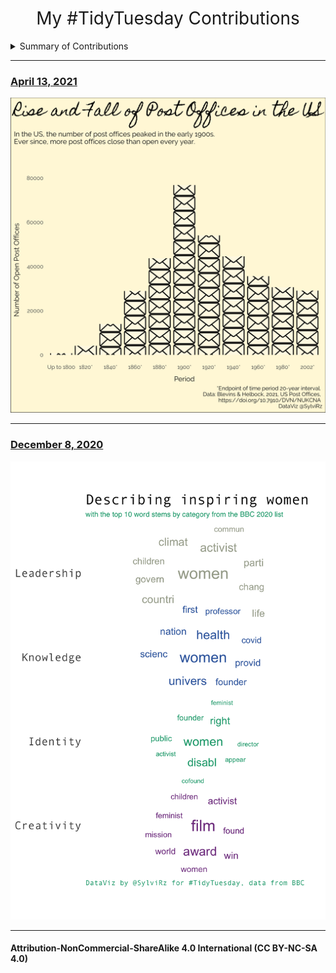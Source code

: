<h1 style="font-weight:normal" align="center">
  &nbsp;My #TidyTuesday Contributions&nbsp;
</h1>


<!--
Quick Link
-->


<details>
<summary>Summary of Contributions</summary>

<!-- toc -->
* **2020**
  - December 8, 2020 [BBC Influential Women](https://github.com/SylviRz/TidyTuesday/blob/main/describing_influential_women.png)
  - November  [TO ADD]()
* **2021**
  - April 13, 2021 [Rise and Fall of US Post Offices] (https://github.com/SylviRz/TidyTuesday/blob/main/20210413.png)
<!-- tocstop -->


</details>

***

### [April 13, 2021](https://github.com/SylviRz/TidyTuesday/blob/main/20210413.png) 

![](https://github.com/SylviRz/TidyTuesday/blob/main/20210413.png)

***

### [December 8, 2020](https://github.com/SylviRz/TidyTuesday/blob/main/describing_influential_women.png)

![](https://github.com/SylviRz/TidyTuesday/blob/main/describing_influential_women.png)

***


#### Attribution-NonCommercial-ShareAlike 4.0 International (CC BY-NC-SA 4.0)
<div style="width:300px; height:200px">
<img src=https://camo.githubusercontent.com/00f7814990f36f84c5ea74cba887385d8a2f36be/68747470733a2f2f646f63732e636c6f7564706f7373652e636f6d2f696d616765732f63632d62792d6e632d73612e706e67 alt="" height="42">
</div>
